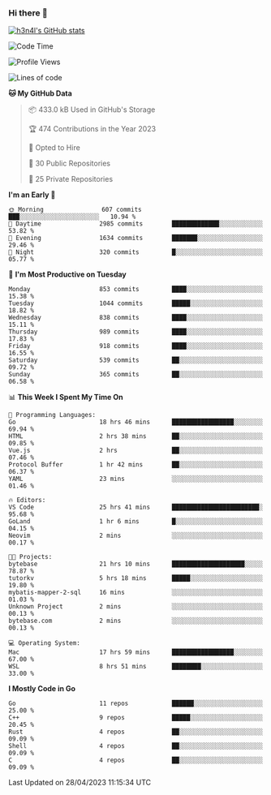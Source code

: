 ### Hi there 👋

[![h3n4l's GitHub stats](https://github-readme-stats.vercel.app/api?username=h3n4l&count_private=true&show_icons=true&theme=radical)](https://github.com/h3n4l/github-readme-stats)

<!--START_SECTION:waka-->
![Code Time](http://img.shields.io/badge/Code%20Time-1%2C188%20hrs%2029%20mins-blue)

![Profile Views](http://img.shields.io/badge/Profile%20Views-6-blue)

![Lines of code](https://img.shields.io/badge/From%20Hello%20World%20I%27ve%20Written-2.9%20million%20lines%20of%20code-blue)

**🐱 My GitHub Data** 

> 📦 433.0 kB Used in GitHub's Storage 
 > 
> 🏆 474 Contributions in the Year 2023
 > 
> 💼 Opted to Hire
 > 
> 📜 30 Public Repositories 
 > 
> 🔑 25 Private Repositories 
 > 
**I'm an Early 🐤** 

```text
🌞 Morning                607 commits         ███░░░░░░░░░░░░░░░░░░░░░░   10.94 % 
🌆 Daytime                2985 commits        █████████████░░░░░░░░░░░░   53.82 % 
🌃 Evening                1634 commits        ███████░░░░░░░░░░░░░░░░░░   29.46 % 
🌙 Night                  320 commits         █░░░░░░░░░░░░░░░░░░░░░░░░   05.77 % 
```
📅 **I'm Most Productive on Tuesday** 

```text
Monday                   853 commits         ████░░░░░░░░░░░░░░░░░░░░░   15.38 % 
Tuesday                  1044 commits        █████░░░░░░░░░░░░░░░░░░░░   18.82 % 
Wednesday                838 commits         ████░░░░░░░░░░░░░░░░░░░░░   15.11 % 
Thursday                 989 commits         ████░░░░░░░░░░░░░░░░░░░░░   17.83 % 
Friday                   918 commits         ████░░░░░░░░░░░░░░░░░░░░░   16.55 % 
Saturday                 539 commits         ██░░░░░░░░░░░░░░░░░░░░░░░   09.72 % 
Sunday                   365 commits         ██░░░░░░░░░░░░░░░░░░░░░░░   06.58 % 
```


📊 **This Week I Spent My Time On** 

```text
💬 Programming Languages: 
Go                       18 hrs 46 mins      █████████████████░░░░░░░░   69.94 % 
HTML                     2 hrs 38 mins       ██░░░░░░░░░░░░░░░░░░░░░░░   09.85 % 
Vue.js                   2 hrs               ██░░░░░░░░░░░░░░░░░░░░░░░   07.46 % 
Protocol Buffer          1 hr 42 mins        ██░░░░░░░░░░░░░░░░░░░░░░░   06.37 % 
YAML                     23 mins             ░░░░░░░░░░░░░░░░░░░░░░░░░   01.46 % 

🔥 Editors: 
VS Code                  25 hrs 41 mins      ████████████████████████░   95.68 % 
GoLand                   1 hr 6 mins         █░░░░░░░░░░░░░░░░░░░░░░░░   04.15 % 
Neovim                   2 mins              ░░░░░░░░░░░░░░░░░░░░░░░░░   00.17 % 

🐱‍💻 Projects: 
bytebase                 21 hrs 10 mins      ████████████████████░░░░░   78.87 % 
tutorkv                  5 hrs 18 mins       █████░░░░░░░░░░░░░░░░░░░░   19.80 % 
mybatis-mapper-2-sql     16 mins             ░░░░░░░░░░░░░░░░░░░░░░░░░   01.03 % 
Unknown Project          2 mins              ░░░░░░░░░░░░░░░░░░░░░░░░░   00.13 % 
bytebase.com             2 mins              ░░░░░░░░░░░░░░░░░░░░░░░░░   00.13 % 

💻 Operating System: 
Mac                      17 hrs 59 mins      █████████████████░░░░░░░░   67.00 % 
WSL                      8 hrs 51 mins       ████████░░░░░░░░░░░░░░░░░   33.00 % 
```

**I Mostly Code in Go** 

```text
Go                       11 repos            ██████░░░░░░░░░░░░░░░░░░░   25.00 % 
C++                      9 repos             █████░░░░░░░░░░░░░░░░░░░░   20.45 % 
Rust                     4 repos             ██░░░░░░░░░░░░░░░░░░░░░░░   09.09 % 
Shell                    4 repos             ██░░░░░░░░░░░░░░░░░░░░░░░   09.09 % 
C                        4 repos             ██░░░░░░░░░░░░░░░░░░░░░░░   09.09 % 
```




 Last Updated on 28/04/2023 11:15:34 UTC
<!--END_SECTION:waka-->

